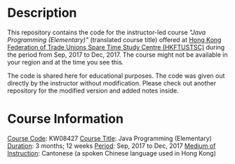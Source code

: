 # Description 
This repository contains the code for the instructor-led course *"Java Programming (Elementary)"* (translated course title) offered at [Hong Kong Federation of Trade Unions Spare Time Study Centre (HKFTUSTSC)](https://www.hkftustsc.org/info/index2.html) during the period from Sep, 2017 to Dec, 2017. The course might not be available in your region and at the time you see this. 

The code is shared here for educational purposes. The code was given out directly by the instructor without modification. Please check out another repository for the modified version and added notes inside. 

# Course Information
<ins>Course Code</ins>: KW08427
<ins>Course Title</ins>: Java Programming (Elementary)
<ins>Duration</ins>: 3 months; 12 weeks 
<ins>Period</ins>: Sep, 2017 to Dec, 2017
<ins>Medium of Instruction</ins>: Cantonese (a spoken Chinese language used in Hong Kong) 
